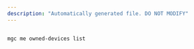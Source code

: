 ```yaml
---
description: "Automatically generated file. DO NOT MODIFY"
---
```


```cli

mgc me owned-devices list

```